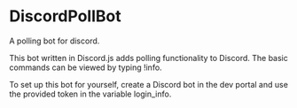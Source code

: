 # DiscordPollBot
A polling bot for discord.

This bot written in Discord.js adds polling functionality to Discord. The basic commands can be viewed by typing !info. 

To set up this bot for yourself, create a Discord bot in the dev portal and use the provided token in the variable login_info.
